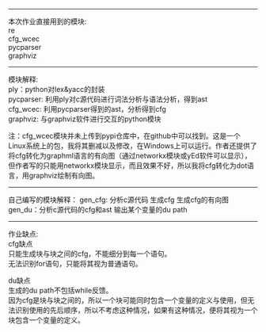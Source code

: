 -------------------------------------
本次作业直接用到的模块:  
re  
cfg_wcec  
pycparser  
graphviz

--------------------------------------
模块解释:  
ply：python对lex&yacc的封装  
pycparser: 利用ply对c源代码进行词法分析与语法分析，得到ast  
cfg_wcec: 利用pycparser得到的ast，分析得到cfg  
graphviz: 与graphviz软件进行交互的python模块

注：cfg_wcec模块并未上传到pypi仓库中，在github中可以找到。这是一个Linux系统上的包，我将其删减以及修改，在Windows上可以运行。作者还提供了将cfg转化为graphml语言的有向图（通过networkx模块或yEd软件可以显示），但作者写的只能用networkx模块显示，而且效果不好，所以我将cfg转化为dot语言，用graphviz绘制有向图。

-----------------------------------------
自己编写的模块解释：
gen_cfg: 分析c源代码 生成cfg 生成cfg的有向图  
gen_du：分析c源代码的cfg和ast 输出某个变量的du path

-------------------------------------
作业缺点:  
cfg缺点  
只能生成块与块之间的cfg，不能细分到每一个语句。  
无法识别for语句，只能将其视为普通语句。

du缺点  
生成的du path不包括while反馈。  
因为cfg是块与块之间的，所以一个块可能同时包含一个变量的定义与使用，但无法识别使用的先后顺序，所以不考虑这种情况，如果有这种情况，便将其视为一个块包含一个变量的定义。
